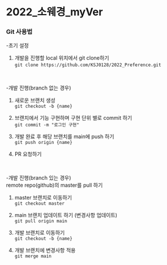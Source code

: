 # 2022_소웨경_myVer

### Git 사용법
-초기 설정
1. 개발을 진행할 local 위치에서 git clone하기<br>
`git clone https://github.com/KSJ0128/2022_Preference.git`
<br>

-개발 진행(branch 없는 경우)
1. 새로운 브랜치 생성<br>
`git checkout -b {name}` 

2. 브랜치에서 기능 구현하며 구현 단위 별로 commit 하기<br>
`git commit -m "로그인 구현"`

3. 개발 완료 후 해당 브랜치를 main에 push 하기<br>
`git push origin {name}`

4. PR 요청하기<br>
<br>

-개발 진행(branch 있는 경우)<br>
remote repo(github)의 master를 pull 하기

1. master 브랜치로 이동하기<br>
`git checkout master`

2. main 브랜치 업데이트 하기 (변경사항 업데이트)<br>
`git pull origin main`

3. 개발 브랜치로 이동하기<br>
`git checkout -b {name}`

4. 개발 브랜치에 변경사항 적용<br>
`git merge main`
